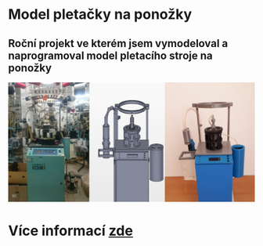 # Model pletačky na ponožky

## Roční projekt ve kterém jsem vymodeloval a naprogramoval model pletacího stroje na ponožky

[![Watch the video](https://github.com/JakubAndrysek/Model_pletacky_na_ponozky/raw/master/Fotky/Cas.png)](https://github.com/JakubAndrysek/Model_pletacky_na_ponozky/wiki)

# Více informací [zde](https://github.com/JakubAndrysek/Model_pletacky_na_ponozky/wiki)
